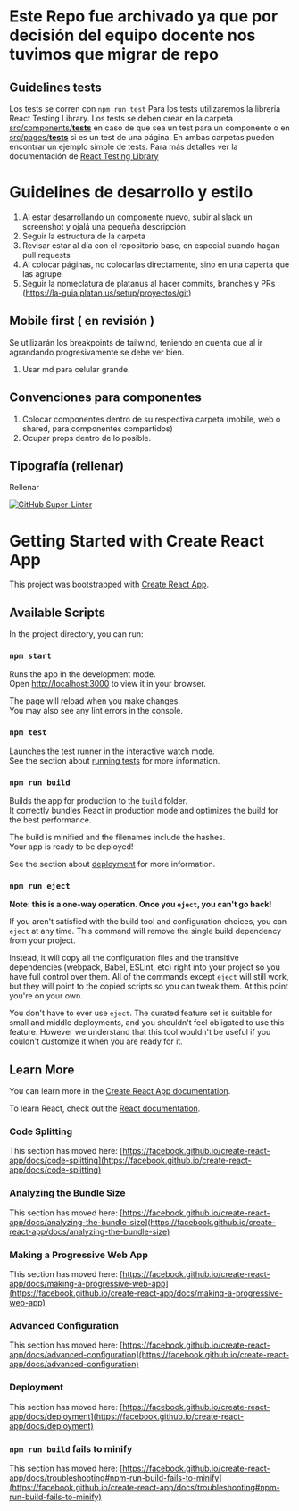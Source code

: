 # Este Repo fue archivado ya que por decisión del equipo docente nos tuvimos que migrar de repo

<!-- Linter Passing Banner -->
## Guidelines tests
Los tests se corren con `npm run test`
Para los tests utilizaremos la libreria React Testing Library.
Los tests se deben crear en la carpeta [src/components/__tests__](src/components/__tests__) en caso de que sea un test para un componente o en [src/pages/__tests__](src/pages/__tests__) si es un test de una página. En ambas carpetas pueden encontrar un ejemplo simple de tests.
Para más detalles ver la documentación de [React Testing Library](https://testing-library.com/docs/react-testing-library/cheatsheet)

# Guidelines de desarrollo y estilo

1. Al estar desarrollando un componente nuevo, subir al slack un screenshot y ojalá una pequeña descripción
2. Seguir la estructura de la carpeta
3. Revisar estar al día con el repositorio base, en especial cuando hagan pull requests
4. Al colocar páginas, no colocarlas directamente, sino en una caperta que las agrupe
5. Seguir la nomeclatura de platanus al hacer commits, branches y PRs (https://la-guia.platan.us/setup/proyectos/git)

## Mobile first ( en revisión )

Se utilizarán los breakpoints de tailwind, teniendo en cuenta que al ir agrandando progresivamente se debe ver bien.

1. Usar md para celular grande.

## Convenciones para componentes

1. Colocar componentes dentro de su respectiva carpeta (mobile, web o shared, para componentes compartidos)
2. Ocupar props dentro de lo posible.

## Tipografía (rellenar)

Rellenar

[![GitHub Super-Linter](https://github.com/<OWNER>/<REPOSITORY>/workflows/Lint%20Code%20Base/badge.svg)](https://github.com/marketplace/actions/super-linter)

# Getting Started with Create React App

This project was bootstrapped with [Create React App](https://github.com/facebook/create-react-app).

## Available Scripts

In the project directory, you can run:

### `npm start`

Runs the app in the development mode.\
Open [http://localhost:3000](http://localhost:3000) to view it in your browser.

The page will reload when you make changes.\
You may also see any lint errors in the console.

### `npm test`

Launches the test runner in the interactive watch mode.\
See the section about [running tests](https://facebook.github.io/create-react-app/docs/running-tests) for more information.

### `npm run build`

Builds the app for production to the `build` folder.\
It correctly bundles React in production mode and optimizes the build for the best performance.

The build is minified and the filenames include the hashes.\
Your app is ready to be deployed!

See the section about [deployment](https://facebook.github.io/create-react-app/docs/deployment) for more information.

### `npm run eject`

**Note: this is a one-way operation. Once you `eject`, you can't go back!**

If you aren't satisfied with the build tool and configuration choices, you can `eject` at any time. This command will remove the single build dependency from your project.

Instead, it will copy all the configuration files and the transitive dependencies (webpack, Babel, ESLint, etc) right into your project so you have full control over them. All of the commands except `eject` will still work, but they will point to the copied scripts so you can tweak them. At this point you're on your own.

You don't have to ever use `eject`. The curated feature set is suitable for small and middle deployments, and you shouldn't feel obligated to use this feature. However we understand that this tool wouldn't be useful if you couldn't customize it when you are ready for it.

## Learn More

You can learn more in the [Create React App documentation](https://facebook.github.io/create-react-app/docs/getting-started).

To learn React, check out the [React documentation](https://reactjs.org/).

### Code Splitting

This section has moved here: [https://facebook.github.io/create-react-app/docs/code-splitting](https://facebook.github.io/create-react-app/docs/code-splitting)

### Analyzing the Bundle Size

This section has moved here: [https://facebook.github.io/create-react-app/docs/analyzing-the-bundle-size](https://facebook.github.io/create-react-app/docs/analyzing-the-bundle-size)

### Making a Progressive Web App

This section has moved here: [https://facebook.github.io/create-react-app/docs/making-a-progressive-web-app](https://facebook.github.io/create-react-app/docs/making-a-progressive-web-app)

### Advanced Configuration

This section has moved here: [https://facebook.github.io/create-react-app/docs/advanced-configuration](https://facebook.github.io/create-react-app/docs/advanced-configuration)

### Deployment

This section has moved here: [https://facebook.github.io/create-react-app/docs/deployment](https://facebook.github.io/create-react-app/docs/deployment)

### `npm run build` fails to minify

This section has moved here: [https://facebook.github.io/create-react-app/docs/troubleshooting#npm-run-build-fails-to-minify](https://facebook.github.io/create-react-app/docs/troubleshooting#npm-run-build-fails-to-minify)

